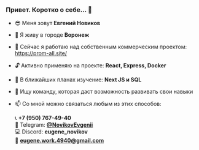 ### Привет. Коротко о себе... 👋

<!--
**EugeneNovikov13/EugeneNovikov13** is a ✨ _special_ ✨ repository because its `README.md` (this file) appears on your GitHub profile.

Here are some ideas to get you started:
-->

- :sunglasses: Меня зовут **Евгений Новиков**
- :city_sunset: Я живу в городе **Воронеж**
- :hammer: Сейчас я работаю над собственным коммерческим проектом: https://prom-all.site/
- :unlock: Активно применяю на проекте: **React, Express, Docker**
- :page_facing_up: В ближайших планах изучение: **Next JS и SQL**
- 👯 Ищу команду, которая даст возможность развивать свои навыки
  
- 📫 Со мной можно связаться любым из этих способов:
     
   :telephone_receiver: **+7 (950) 767-49-40**  
   :iphone: Telegram: **[@NovikovEvgenii](https://t.me/NovikovEvgenii)**  
   :computer: Discord: **eugene_novikov**  
   :e-mail: **eugene.work.4940@gmail.com**  


